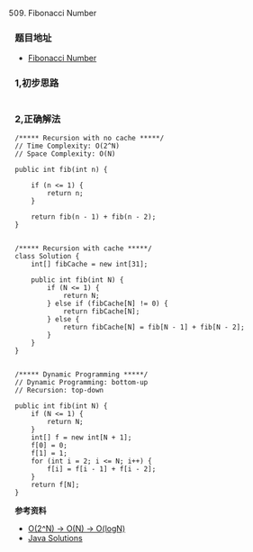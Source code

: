 509. Fibonacci Number

### 题目地址
- [Fibonacci Number](https://leetcode.com/problems/fibonacci-number/)

### 1,初步思路

```

```

### 2,正确解法

```
/***** Recursion with no cache *****/
// Time Complexity: O(2^N)
// Space Complexity: O(N)

public int fib(int n) {

    if (n <= 1) {
        return n;
    }

    return fib(n - 1) + fib(n - 2);
}


/***** Recursion with cache *****/
class Solution {
    int[] fibCache = new int[31];

    public int fib(int N) {
        if (N <= 1) {
            return N;
        } else if (fibCache[N] != 0) {
            return fibCache[N];
        } else {
            return fibCache[N] = fib[N - 1] + fib[N - 2];
        }
    }
}


/***** Dynamic Programming *****/
// Dynamic Programming: bottom-up
// Recursion: top-down

public int fib(int N) {
    if (N <= 1) {
        return N;
    }
    int[] f = new int[N + 1];
    f[0] = 0;
    f[1] = 1;
    for (int i = 2; i <= N; i++) {
        f[i] = f[i - 1] + f[i - 2];
    }
    return f[N];
}
```

**参考资料**
- [O(2^N) -> O(N) -> O(logN)](https://leetcode.com/problems/fibonacci-number/discuss/223199/Java-O(2N)-greater-O(N)-greater-O(logN))
- [Java Solutions](https://leetcode.com/problems/fibonacci-number/discuss/215992/Java-Solutions)